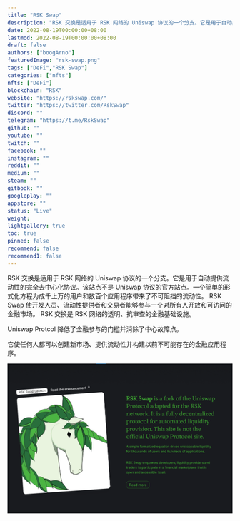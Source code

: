 ```yaml
---
title: "RSK Swap"
description: "RSK 交换是适用于 RSK 网络的 Uniswap 协议的一个分支。它是用于自动提供流动性的完全去中心化协议."
date: 2022-08-19T00:00:00+08:00
lastmod: 2022-08-19T00:00:00+08:00
draft: false
authors: ["boogArno"]
featuredImage: "rsk-swap.png"
tags: ["DeFi","RSK Swap"]
categories: ["nfts"]
nfts: ["DeFi"]
blockchain: "RSK"
website: "https://rskswap.com/"
twitter: "https://twitter.com/RskSwap"
discord: ""
telegram: "https://t.me/RskSwap"
github: ""
youtube: ""
twitch: ""
facebook: ""
instagram: ""
reddit: ""
medium: ""
steam: ""
gitbook: ""
googleplay: ""
appstore: ""
status: "Live"
weight: 
lightgallery: true
toc: true
pinned: false
recommend: false
recommend1: false
---
```

RSK 交换是适用于 RSK 网络的 Uniswap 协议的一个分支。它是用于自动提供流动性的完全去中心化协议。该站点不是 Uniswap 协议的官方站点。一个简单的形式化方程为成千上万的用户和数百个应用程序带来了不可阻挡的流动性。 RSK Swap 使开发人员、流动性提供者和交易者能够参与一个对所有人开放和可访问的金融市场。
RSK 交换是 RSK 网络的透明、抗审查的金融基础设施。

Uniswap Protcol 降低了金融参与的门槛并消除了中心故障点。

它使任何人都可以创建新市场、提供流动性并构建以前不可能存在的金融应用程序。

![rskswap-dapp-defi-rsk-image1_9d154c1fcc1fb957b09aaf81aa0dcc99](rskswap-dapp-defi-rsk-image1_9d154c1fcc1fb957b09aaf81aa0dcc99.png)